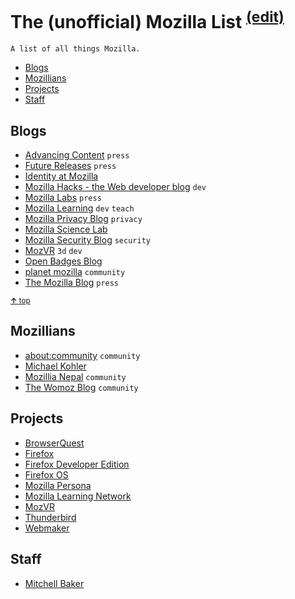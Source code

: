 # The (unofficial) Mozilla List <sup>[(edit)](https://github.com/pguth/The-Mozilla-List/edit/master/README.md)</sup>

    A list of all things Mozilla.

- [Blogs](#blogs)
- [Mozillians](#mozillians)
- [Projects](#projects)
- [Staff](#staff)


## Blogs

- [Advancing Content](https://blog.mozilla.org/advancingcontent/) `press`
- [Future Releases](https://blog.mozilla.org/futurereleases/) `press`
- [Identity at Mozilla](http://identity.mozilla.com/)
- [Mozilla Hacks - the Web developer blog](https://hacks.mozilla.org/) `dev`
- [Mozilla Labs](https://mozillalabs.com/en-US/) `press`
- [Mozilla Learning](https://blog.webmaker.org/) `dev` `teach`
- [Mozilla Privacy Blog](https://blog.mozilla.org/privacy/) `privacy`
- [Mozilla Science Lab](https://www.mozillascience.org/blog)
- [Mozilla Security Blog](https://blog.mozilla.org/security/) `security`
- [MozVR](http://mozvr.com/posts/) `3d` `dev`
- [Open Badges Blog](http://openbadges.tumblr.com/)
- [planet mozilla](https://planet.mozilla.org/) `community`
- [The Mozilla Blog](https://blog.mozilla.org/) `press`

<small>[**↑** top](#)</small>

## Mozillians

- [about:community](https://blog.mozilla.org/community/) `community`
- [Michael Kohler](http://www.michaelkohler.info/)
- [Mozillia Nepal](http://blog.mozilla-nepal.org/) `community`
- [The Womoz Blog](http://www.womoz.org/blog/) `community`


## Projects

- [BrowserQuest](http://browserquest.mozilla.org/)
- [Firefox](https://www.mozilla.org/en-US/firefox/)
- [Firefox Developer Edition](https://www.mozilla.org/en-US/firefox/developer/)
- [Firefox OS](https://www.mozilla.org/en-US/firefox/os)
- [Mozilla Persona](https://www.mozilla.org/en-US/persona/)
- [Mozilla Learning Network](https://teach.mozilla.org/)
- [MozVR](http://mozvr.com/)
- [Thunderbird](https://www.mozilla.org/en-US/thunderbird/)
- [Webmaker](https://webmaker.org/)


## Staff

- [Mitchell Baker](https://blog.lizardwrangler.com/)

